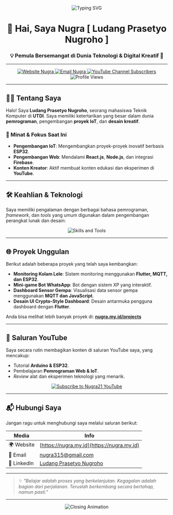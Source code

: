 <p align="center">
  <img src="https://readme-typing-svg.demolab.com?font=Fira+Code&duration=3000&pause=1000&color=FFA500&center=true&vCenter=true&width=435&lines=Halo%2C+Saya+Nugra21!;Programmer+%7C+IoT+Enthusiast+%7C+Tech+Creator" alt="Typing SVG" />
</p>

<h1 align="center">👋 Hai, Saya Nugra [ Ludang Prasetyo Nugroho ]</h1>
<h3 align="center">💡 Pemula Bersemangat di Dunia Teknologi & Digital Kreatif 🚀</h3>

---

<p align="center">
  <a href="https://nugra.my.id" target="_blank">
    <img src="https://img.shields.io/badge/Website-nugra.my.id-orange?style=for-the-badge&logo=firefox" alt="Website Nugra" />
  </a>
  <a href="mailto:nugra315@gmail.com">
    <img src="https://img.shields.io/badge/Email-Kontak%20Saya-red?style=for-the-badge&logo=gmail" alt="Email Nugra" />
  </a>
  <a href="https://www.youtube.com/@nugra21" target="_blank">
    <img src="https://img.shields.io/youtube/channel/subscribers/UCnugra21fakeid?style=for-the-badge&label=YouTube&logo=youtube&color=red" alt="YouTube Channel Subscribers" />
  </a>
  <img src="https://komarev.com/ghpvc/?username=nugra21&label=Profile%20views&color=0e75b6&style=for-the-badge" alt="Profile Views"/>
</p>

---

## 👨‍💻 Tentang Saya

Halo! Saya **Ludang Prasetyo Nugroho**, seorang mahasiswa Teknik Komputer di **UTDI**. Saya memiliki ketertarikan yang besar dalam dunia **pemrograman**, pengembangan **proyek IoT**, dan **desain kreatif**.

### 🎯 Minat & Fokus Saat Ini
* **Pengembangan IoT**: Mengembangkan proyek-proyek inovatif berbasis **ESP32**.
* **Pengembangan Web**: Mendalami **React.js**, **Node.js**, dan integrasi **Firebase**.
* **Konten Kreator**: Aktif membuat konten edukasi dan eksperimen di **YouTube**.

---

## 🛠️ Keahlian & Teknologi

Saya memiliki pengalaman dengan berbagai bahasa pemrograman, *framework*, dan *tools* yang umum digunakan dalam pengembangan perangkat lunak dan desain:

<p align="center">
  <img src="https://skillicons.dev/icons?i=arduino,cpp,python,java,javascript,html,css,php,nodejs,react,dart,flutter,mysql,firebase,git,docker,figma,illustrator,latex,unity&perline=9" alt="Skills and Tools" />
</p>

---

## 🌐 Proyek Unggulan

Berikut adalah beberapa proyek yang telah saya kembangkan:

* **Monitoring Kolam Lele**: Sistem monitoring menggunakan **Flutter, MQTT, dan ESP32**.
* **Mini-game Bot WhatsApp**: Bot dengan sistem XP yang interaktif.
* **Dashboard Sensor Gempa**: Visualisasi data sensor gempa menggunakan **MQTT dan JavaScript**.
* **Desain UI Crypto-Style Dashboard**: Desain antarmuka pengguna dashboard dengan **Flutter**.

Anda bisa melihat lebih banyak proyek di: [**nugra.my.id/projects**](https://nugra.my.id/projects)

---

## 🎥 Saluran YouTube

Saya secara rutin membagikan konten di saluran YouTube saya, yang mencakup:

* Tutorial **Arduino & ESP32**.
* Pembelajaran **Pemrograman Web & IoT**.
* *Review* alat dan eksperimen teknologi yang menarik.

<p align="center">
  <a href="https://www.youtube.com/@nugra21" target="_blank">
    <img src="https://img.shields.io/badge/Subscribe--nugra21-red?style=for-the-badge&logo=youtube" alt="Subscribe to Nugra21 YouTube" />
  </a>
</p>

---

## 📬 Hubungi Saya

Jangan ragu untuk menghubungi saya melalui saluran berikut:

| Media     | Info                                         |
|-----------|----------------------------------------------|
| 🌍 Website | [https://nugra.my.id](https://nugra.my.id)   |
| 📧 Email   | [nugra315@gmail.com](mailto:nugra315@gmail.com) |
| 🔗 LinkedIn| [Ludang Prasetyo Nugroho](https://www.linkedin.com/in/ludang-prasetyo-4773b6361) |

---

> ✨ *"Belajar adalah proses yang berkelanjutan. Kegagalan adalah bagian dari perjalanan. Teruslah berkembang secara bertahap, namun pasti."*

---

<p align="center">
  <img src="https://readme-typing-svg.demolab.com/?font=Fira+Code&size=20&pause=1000&color=FFA500&center=true&vCenter=true&width=500&lines=Selamat+Datang+di+Profil+Saya!;Saya+Suka+Ngoding+dan+Eksperimen+IoT;Mari+Berbagi+Ilmu+dan+Proyek!" alt="Closing Animation" />
</p>
